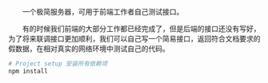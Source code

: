&emsp;&emsp;一个极简服务器，可用于前端工作者自己测试接口。

&emsp;&emsp;有的时候我们前端的大部分工作都已经完成了，但是后端的接口还没有写好，为了将来联调接口更加顺利，我们可以自己写一个简易接口，返回符合文档要求的假数据，在相对真实的网络环境中测试自己的代码。

```powershell
# Project setup 安装所有依赖项
npm install
```